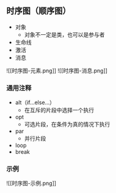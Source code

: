 
## 时序图（顺序图）
* 对象
	* 对象不一定是类，也可以是参与者
* 生命线
* 激活
* 消息

![[时序图-元素.png]]
![[时序图-消息.png]]

### 通用注释
* alt（if...else...）
	* 在互斥的片段中选择一个执行
* opt
	* 可选片段，在条件为真的情况下执行
* par
	* 并行片段
* loop
* break
### 示例
![[时序图-示例.png]]